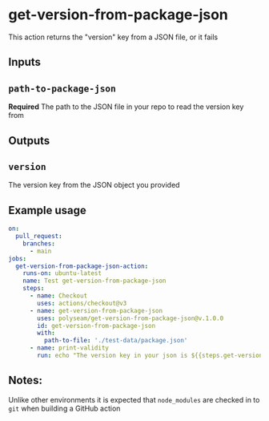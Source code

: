 # get-version-from-package-json

This action returns the "version" key from a JSON file, or it fails

## Inputs

## `path-to-package-json`

**Required** The path to the JSON file in your repo to read the version key from

## Outputs

## `version`

The version key from the JSON object you provided
## Example usage
```yaml
on:
  pull_request:
    branches:
      - main
jobs:
  get-version-from-package-json-action:
    runs-on: ubuntu-latest
    name: Test get-version-from-package-json
    steps:
      - name: Checkout
        uses: actions/checkout@v3
      - name: get-version-from-package-json
        uses: polyseam/get-version-from-package-json@v.1.0.0
        id: get-version-from-package-json
        with:
          path-to-file: './test-data/package.json'
      - name: print-validity
        run: echo "The version key in your json is ${{steps.get-version-from-package-json.outputs.version}}"
```

## Notes:

Unlike other environments it is expected that `node_modules` are checked in to `git` when building a GitHub action
